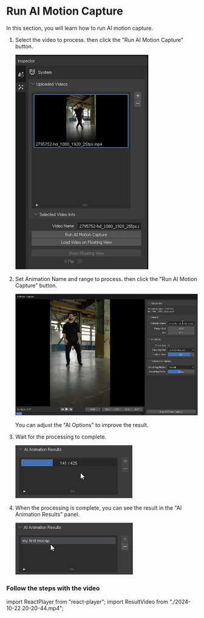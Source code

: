 # Run AI Motion Capture

In this section, you will learn how to run AI motion capture.

1. Select the video to process. then click the "Run AI Motion Capture" button.

    ![select video](image.png)

2. Set Animation Name and range to process. then click the "Run AI Motion Capture" button.

    ![ai motion capture panel](image-1.png)

    You can adjust the "AI Options" to improve the result.

3. Wait for the processing to complete.

    ![processing](image-2.png)

4. When the processing is complete, you can see the result in the "AI Animation Results" panel.

    ![result](image-3.png)

### Follow the steps with the video

import ReactPlayer from "react-player";
import ResultVideo from "./2024-10-22 20-20-44.mp4";

<ReactPlayer
    url={ResultVideo}
    controls={true}
    width="100%"
    height="100%"/>

